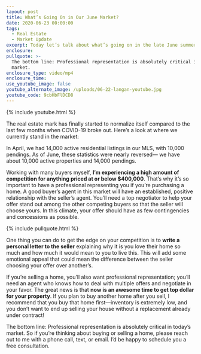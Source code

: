 ```yaml
---
layout: post
title: What’s Going On in Our June Market?
date: 2020-06-23 00:00:00
tags:
  - Real Estate
  - Market Update
excerpt: Today let’s talk about what’s going on in the late June summer market.
enclosure:
pullquote: >-
  The bottom line: Professional representation is absolutely critical in today’s
  market.
enclosure_type: video/mp4
enclosure_time:
use_youtube_image: false
youtube_alternate_image: /uploads/06-22-langan-youtube.jpg
youtube_code: 9cbHbFlDCD8
---
```


{% include youtube.html %}

The real estate mark has finally started to normalize itself compared to the last few months when COVID-19 broke out. Here’s a look at where we currently stand in the market:

In April, we had 14,000 active residential listings in our MLS, with 10,000 pendings. As of June, these statistics were nearly reversed— we have about 10,000 active properties and 14,000 pendings.

Working with many buyers myself, **I’m experiencing a high amount of competition for anything priced at or below $400,000**. That’s why it’s so important to have a professional representing you if you’re purchasing a home. A good buyer’s agent in this market will have an established, positive relationship with the seller’s agent. You’ll need a top negotiator to help your offer stand out among the other competing buyers so that the seller will choose yours. In this climate, your offer should have as few contingencies and concessions as possible.

{% include pullquote.html %}

One thing you can do to get the edge on your competition is to **write a personal letter to the seller** explaining why it is you love their home so much and how much it would mean to you to live this. This will add some emotional appeal that could mean the difference between the seller choosing your offer over another’s.

If you’re selling a home, you’ll also want professional representation; you’ll need an agent who knows how to deal with multiple offers and negotiate in your favor. The great news is that **now is an awesome time to get top dollar for your property**. If you plan to buy another home after you sell, I recommend that you buy that home first—inventory is extremely low, and you don’t want to end up selling your house without a replacement already under contract\!

The bottom line: Professional representation is absolutely critical in today’s market. So if you’re thinking about buying or selling a home, please reach out to me with a phone call, text, or email. I’d be happy to schedule you a free consultation.
